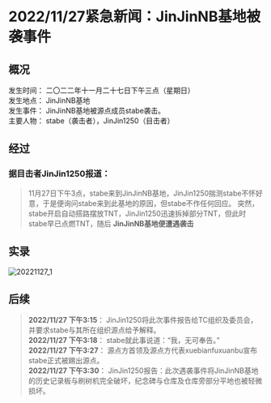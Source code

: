 # **2022/11/27紧急新闻：JinJinNB基地被袭事件**

## **概况**

发生时间： 二〇二二年十一月二十七日下午三点（星期日）  
发生地点： JinJinNB基地  
发生事件： JinJinNB基地被源点成员stabe袭击。  
主要人物： stabe（袭击者），JinJin1250（目击者）

## **经过**

### **据目击者JinJin1250报道：**
>11月27日下午3点，stabe来到JinJinNB基地，JinJin1250揣测stabe不怀好意，于是便询问stabe来到此基地的原因，但stabe不作任何回应。
突然，stabe开启自动搭路摆放TNT，JinJin1250迅速拆掉部分TNT，但此时stabe早已点燃TNT，随后 **JinJinNB基地便遭遇袭击**

## **实录**

![20221127_1](https://voidtech.cn/i/2022/11/27/vutqvv.png)


## **后续**
> **2022/11/27 下午3:15**： JinJin1250将此次事件报告给TC组织及委员会，并要求stabe与其所在组织源点给予解释。  
**2022/11/27 下午3:18**： stabe就此事说道：“我，无可奉告。”  
**2022/11/27 下午3:27**： 源点方首领及源点方代表xuebianfuxuanbu宣布stabe正式被踢出源点。  
**2022/11/27 下午3:30**： JinJin1250报告：此次遇袭事件将JinJinNB基地的历史记录板与刷树机完全破坏，纪念碑与仓库及仓库旁部分平地也被轻微损坏。
